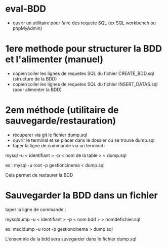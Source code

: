 # eval-BDD

- ouvrir un utilitaire pour faire des requete SQL (ex SQL workbench ou phpMyAdmin)

# 1ere methode pour structurer la BDD et l'alimenter (manuel)

- copier/coller les lignes de requetes SQL du fichier CREATE_BDD.sql (structure de la BDD)
- copier/coller les lignes de requetes SQL du fichier INSERT_DATAS.sql (pour alimenter la BDD)

# 2em méthode (utilitaire de sauvegarde/restauration)

- récuperer via git le fichier dump.sql
- ouvrir le terminal et se placer dans le dossier ou se trouve dump.sql
- taper la ligne de commande via un terminal : 

mysql -u < identifiant > -p < nom de la table > < dump.sql

ex : mysql -u root -p gestioncinema < dump.sql

Cela permet de restaurer la BDD

# Sauvegarder la BDD dans un fichier

taper la ligne de commande :

mysqldump -u < identifiant > -p < nom bdd > > nomdefichier.sql

ex: msqldump -u root -p gestioncinema > dump.sql

L'ensemnle de la bdd sera suvegarder dans le fichier dump.sql


